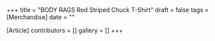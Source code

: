+++
title = "BODY RAGS Red Striped Chuck T-Shirt"
draft = false
tags = [Merchandise]
date = ""

[Article]
contributors = []
gallery = []
+++